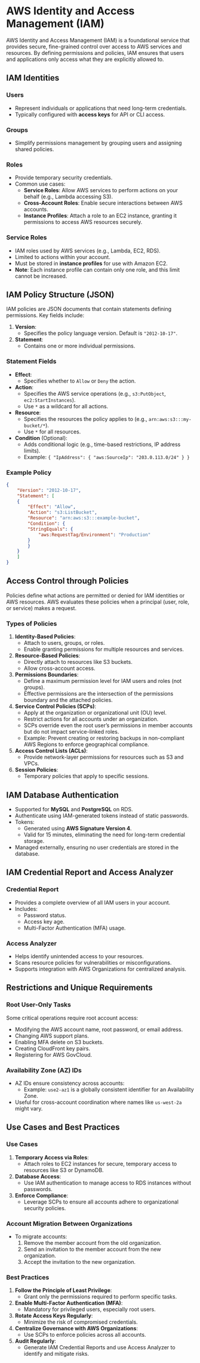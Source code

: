 # AWS Identity and Access Management (IAM)

AWS Identity and Access Management (IAM) is a foundational service that provides secure, fine-grained control over access to AWS services and resources. By defining permissions and policies, IAM ensures that users and applications only access what they are explicitly allowed to.

## IAM Identities

### Users

- Represent individuals or applications that need long-term credentials.
- Typically configured with **access keys** for API or CLI access.

### Groups

- Simplify permissions management by grouping users and assigning shared policies.

### Roles

- Provide temporary security credentials.
- Common use cases:
    - **Service Roles**: Allow AWS services to perform actions on your behalf (e.g., Lambda accessing S3).
    - **Cross-Account Roles**: Enable secure interactions between AWS accounts.
    - **Instance Profiles**: Attach a role to an EC2 instance, granting it permissions to access AWS resources securely.

### Service Roles

- IAM roles used by AWS services (e.g., Lambda, EC2, RDS).
- Limited to actions within your account.
- Must be stored in **instance profiles** for use with Amazon EC2.
- **Note**: Each instance profile can contain only one role, and this limit cannot be increased.

## IAM Policy Structure (JSON)

IAM policies are JSON documents that contain statements defining permissions. Key fields include:

1. **Version**:
    - Specifies the policy language version. Default is `"2012-10-17"`.
2. **Statement**:
    - Contains one or more individual permissions.

### Statement Fields

- **Effect**:
    - Specifies whether to `Allow` or `Deny` the action.
- **Action**:
    - Specifies the AWS service operations (e.g., `s3:PutObject`, `ec2:StartInstances`).
    - Use `*` as a wildcard for all actions.
- **Resource**:
    - Specifies the resources the policy applies to (e.g., `arn:aws:s3:::my-bucket/*`).
    - Use `*` for all resources.
- **Condition** (Optional):
    - Adds conditional logic (e.g., time-based restrictions, IP address limits).
    - Example: `{ "IpAddress": { "aws:SourceIp": "203.0.113.0/24" } }`

### Example Policy

```json
{
    "Version": "2012-10-17",
    "Statement": [
    {
        "Effect": "Allow",
        "Action": "s3:ListBucket",
        "Resource": "arn:aws:s3:::example-bucket",
        "Condition": {
        "StringEquals": {
            "aws:RequestTag/Environment": "Production"
        }
        }
    }
    ]
}
```

## Access Control through Policies

Policies define what actions are permitted or denied for IAM identities or AWS resources. AWS evaluates these policies when a principal (user, role, or service) makes a request.

### Types of Policies

1. **Identity-Based Policies**:
    - Attach to users, groups, or roles.
    - Enable granting permissions for multiple resources and services.
2. **Resource-Based Policies**:
    - Directly attach to resources like S3 buckets.
    - Allow cross-account access.
3. **Permissions Boundaries**:
    - Define a maximum permission level for IAM users and roles (not groups).
    - Effective permissions are the intersection of the permissions boundary and the attached policies.
4. **Service Control Policies (SCPs)**:
    - Apply at the organization or organizational unit (OU) level.
    - Restrict actions for all accounts under an organization.
    - SCPs override even the root user’s permissions in member accounts but do not impact service-linked roles.
    - Example: Prevent creating or restoring backups in non-compliant AWS Regions to enforce geographical compliance.
5. **Access Control Lists (ACLs)**:
    - Provide network-layer permissions for resources such as S3 and VPCs.
6. **Session Policies**:
    - Temporary policies that apply to specific sessions.

## IAM Database Authentication

- Supported for **MySQL** and **PostgreSQL** on RDS.
- Authenticate using IAM-generated tokens instead of static passwords.
- Tokens:
    - Generated using **AWS Signature Version 4**.
    - Valid for 15 minutes, eliminating the need for long-term credential storage.
- Managed externally, ensuring no user credentials are stored in the database.

## IAM Credential Report and Access Analyzer

### Credential Report

- Provides a complete overview of all IAM users in your account.
- Includes:
    - Password status.
    - Access key age.
    - Multi-Factor Authentication (MFA) usage.

### Access Analyzer

- Helps identify unintended access to your resources.
- Scans resource policies for vulnerabilities or misconfigurations.
- Supports integration with AWS Organizations for centralized analysis.

## Restrictions and Unique Requirements

### Root User-Only Tasks

Some critical operations require root account access:

- Modifying the AWS account name, root password, or email address.
- Changing AWS support plans.
- Enabling MFA delete on S3 buckets.
- Creating CloudFront key pairs.
- Registering for AWS GovCloud.

### Availability Zone (AZ) IDs

- AZ IDs ensure consistency across accounts:
    - Example: `use2-az1` is a globally consistent identifier for an Availability Zone.
- Useful for cross-account coordination where names like `us-west-2a` might vary.

## Use Cases and Best Practices

### Use Cases

1. **Temporary Access via Roles**:
    - Attach roles to EC2 instances for secure, temporary access to resources like S3 or DynamoDB.
2. **Database Access**:
    - Use IAM authentication to manage access to RDS instances without passwords.
3. **Enforce Compliance**:
    - Leverage SCPs to ensure all accounts adhere to organizational security policies.

### Account Migration Between Organizations

- To migrate accounts:
    1. Remove the member account from the old organization.
    2. Send an invitation to the member account from the new organization.
    3. Accept the invitation to the new organization.

### Best Practices

1. **Follow the Principle of Least Privilege**:
    - Grant only the permissions required to perform specific tasks.
2. **Enable Multi-Factor Authentication (MFA)**:
    - Mandatory for privileged users, especially root users.
3. **Rotate Access Keys Regularly**:
    - Minimize the risk of compromised credentials.
4. **Centralize Governance with AWS Organizations**:
    - Use SCPs to enforce policies across all accounts.
5. **Audit Regularly**:
    - Generate IAM Credential Reports and use Access Analyzer to identify and mitigate risks.

